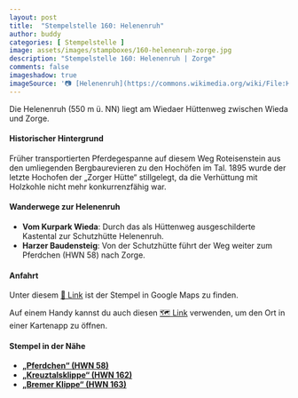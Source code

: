 ```yaml
---
layout: post
title:  "Stempelstelle 160: Helenenruh"
author: buddy
categories: [ Stempelstelle ]
image: assets/images/stampboxes/160-helenenruh-zorge.jpg
description: "Stempelstelle 160: Helenenruh | Zorge"
comments: false
imageshadow: true
imageSource: '📷 [Helenenruh](https://commons.wikimedia.org/wiki/File:Helenenruh.jpg) von <a href="//commons.wikimedia.org/wiki/User:B.Thomas95" title="User:B.Thomas95">Thomas Binder</a> unter Lizenz [CC BY-SA 4.0](https://creativecommons.org/licenses/by-sa/4.0)'
---
```


Die Helenenruh (550 m ü. NN) liegt am Wiedaer Hüttenweg zwischen Wieda und Zorge. 

#### Historischer Hintergrund

Früher transportierten Pferdegespanne auf diesem Weg Roteisenstein aus den umliegenden Bergbaurevieren zu den Hochöfen im Tal. 1895 wurde der letzte Hochofen der „Zorger Hütte“ stillgelegt, da die Verhüttung mit Holzkohle nicht mehr konkurrenzfähig war. 

#### Wanderwege zur Helenenruh

- **Vom Kurpark Wieda**: Durch das als Hüttenweg ausgeschilderte Kastental zur Schutzhütte Helenenruh. 
- **Harzer Baudensteig**: Von der Schutzhütte führt der Weg weiter zum Pferdchen (HWN 58) nach Zorge. 

#### Anfahrt

Unter diesem [📍 Link](https://www.google.com/maps/dir/?api=1&origin=&destination=51.64226%2C%2010.61077) ist der Stempel in Google Maps zu finden.

<div class="android-only">
  Auf einem Handy kannst du auch diesen 
  <a href="geo:51.64226,10.61077">🗺️ Link</a> 
  verwenden, um den Ort in einer Kartenapp zu öffnen.
  <p></p>
</div>

#### Stempel in der Nähe

- [**„Pferdchen“ (HWN 58)**](/stempelstelle-58-pferdchen)
- [**„Kreuztalsklippe“ (HWN 162)**](/stempelstelle-162-kreuztalsklippe)
- [**„Bremer Klippe“ (HWN 163)**](/stempelstelle-163-bremer-klippe)
